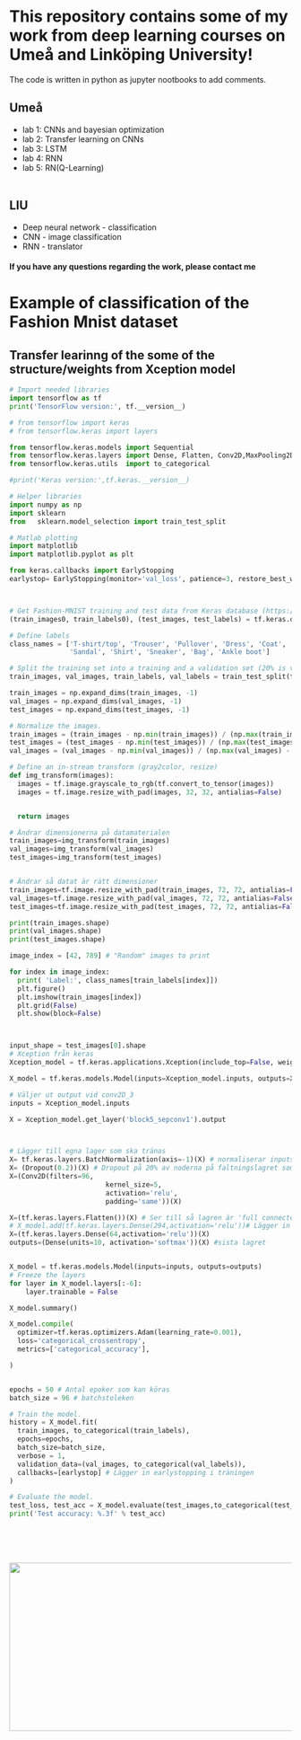 # This repository contains some of my work from deep learning courses on Umeå and Linköping University!

The code is written in python as jupyter nootbooks to add comments.
## Umeå
- lab 1: CNNs and bayesian optimization <br> 
- lab 2: Transfer learning on CNNs <br> 
- lab 3: LSTM <br>
- lab 4: RNN <br>
- lab 5: RN(Q-Learning) <br><br>

## LIU

- Deep neural network - classification
- CNN - image classification
- RNN - translator

#### If you have any questions regarding the work, please contact me

# Example of classification of the Fashion Mnist dataset

## Transfer learinng of the some of the structure/weights from Xception model


```Python
# Import needed libraries
import tensorflow as tf
print('TensorFlow version:', tf.__version__)

# from tensorflow import keras
# from tensorflow.keras import layers

from tensorflow.keras.models import Sequential
from tensorflow.keras.layers import Dense, Flatten, Conv2D,MaxPooling2D,Dropout
from tensorflow.keras.utils  import to_categorical

#print('Keras version:',tf.keras.__version__)

# Helper libraries
import numpy as np
import sklearn
from   sklearn.model_selection import train_test_split

# Matlab plotting
import matplotlib
import matplotlib.pyplot as plt

from keras.callbacks import EarlyStopping
earlystop= EarlyStopping(monitor='val_loss', patience=3, restore_best_weights = True)



# Get Fashion-MNIST training and test data from Keras database (https://keras.io/datasets/)
(train_images0, train_labels0), (test_images, test_labels) = tf.keras.datasets.fashion_mnist.load_data()

# Define labels
class_names = ['T-shirt/top', 'Trouser', 'Pullover', 'Dress', 'Coat',
               'Sandal', 'Shirt', 'Sneaker', 'Bag', 'Ankle boot']

# Split the training set into a training and a validation set (20% is validation)
train_images, val_images, train_labels, val_labels = train_test_split(train_images0, train_labels0, test_size=0.20)

train_images = np.expand_dims(train_images, -1)
val_images = np.expand_dims(val_images, -1)
test_images = np.expand_dims(test_images, -1)

# Normalize the images.
train_images = (train_images - np.min(train_images)) / (np.max(train_images) - np.min(train_images))
test_images = (test_images - np.min(test_images)) / (np.max(test_images) - np.min(test_images))
val_images = (val_images - np.min(val_images)) / (np.max(val_images) - np.min(val_images))

# Define an in-stream transform (gray2color, resize)
def img_transform(images):
  images = tf.image.grayscale_to_rgb(tf.convert_to_tensor(images))
  images = tf.image.resize_with_pad(images, 32, 32, antialias=False)


  return images

# Ändrar dimensionerna på datamaterialen
train_images=img_transform(train_images)
val_images=img_transform(val_images)
test_images=img_transform(test_images)


# Ändrar så datat är rätt dimensioner
train_images=tf.image.resize_with_pad(train_images, 72, 72, antialias=False)
val_images=tf.image.resize_with_pad(val_images, 72, 72, antialias=False)
test_images=tf.image.resize_with_pad(test_images, 72, 72, antialias=False)

print(train_images.shape)
print(val_images.shape)
print(test_images.shape)

image_index = [42, 789] # "Random" images to print

for index in image_index:
  print( 'Label:', class_names[train_labels[index]])
  plt.figure()
  plt.imshow(train_images[index])
  plt.grid(False)
  plt.show(block=False)



input_shape = test_images[0].shape
# Xception från keras
Xception_model = tf.keras.applications.Xception(include_top=False, weights="imagenet", input_shape=input_shape,classes=10)

X_model = tf.keras.models.Model(inputs=Xception_model.inputs, outputs=Xception_model.get_layer('block5_sepconv1').output )

# Väljer ut output vid conv2D_3
inputs = Xception_model.inputs

X = Xception_model.get_layer('block5_sepconv1').output



# Lägger till egna lager som ska tränas
X= tf.keras.layers.BatchNormalization(axis=-1)(X) # normaliserar inputs
X= (Dropout(0.2))(X) # Dropout på 20% av noderna på faltningslagret som skapas nedan
X=(Conv2D(filters=96,
                        kernel_size=5,
                        activation='relu',
                        padding='same'))(X)

X=(tf.keras.layers.Flatten())(X) # Ser till så lagren är 'full connected'
# X_model.add(tf.keras.layers.Dense(294,activation='relu'))# Lägger in 2 gömda lager med olika antal noder
X=(tf.keras.layers.Dense(64,activation='relu'))(X)
outputs=(Dense(units=10, activation='softmax'))(X) #sista lagret


X_model = tf.keras.models.Model(inputs=inputs, outputs=outputs)
# Freeze the layers
for layer in X_model.layers[:-6]:
    layer.trainable = False

X_model.summary()

X_model.compile(
  optimizer=tf.keras.optimizers.Adam(learning_rate=0.001),
  loss='categorical_crossentropy',
  metrics=['categorical_accuracy'],

)


epochs = 50 # Antal epoker som kan köras
batch_size = 96 # batchstoleken

# Train the model.
history = X_model.fit(
  train_images, to_categorical(train_labels),
  epochs=epochs,
  batch_size=batch_size,
  verbose = 1,
  validation_data=(val_images, to_categorical(val_labels)),
  callbacks=[earlystop] # Lägger in earlystopping i träningen
)

# Evaluate the model.
test_loss, test_acc = X_model.evaluate(test_images,to_categorical(test_labels))
print('Test accuracy: %.3f' % test_acc)

```
<br><br><br>


<div align="center">
  <img src="https://media1.tenor.com/m/ynucqTzAVkwAAAAC/machine-learning-normalizing-flows.gif" width="600" height="300"/>
</div>

